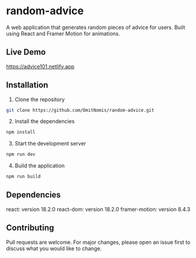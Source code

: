 # random-advice

A web application that generates random pieces of advice for users. Built using React and Framer Motion for animations.

## Live Demo

https://advice101.netlify.app

## Installation

1. Clone the repository

```bash
git clone https://github.com/OmitNomis/random-advice.git
```

2. Install the dependencies

```bash
npm install
```

3. Start the development server

```bash
npm run dev
```

4. Build the application

```bash
npm run build
```

## Dependencies

react: version 18.2.0
react-dom: version 18.2.0
framer-motion: version 8.4.3

## Contributing

Pull requests are welcome. For major changes, please open an issue first to discuss what you would like to change.
